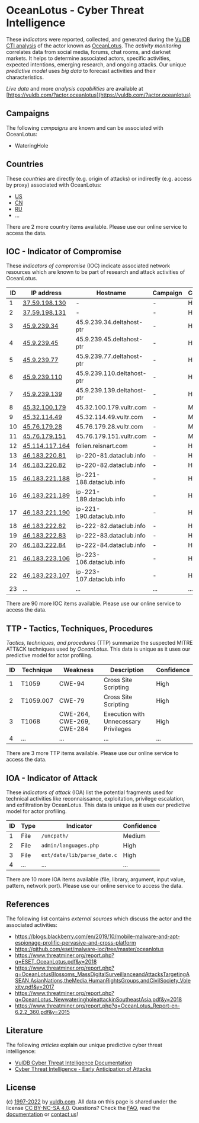 # OceanLotus - Cyber Threat Intelligence

These _indicators_ were reported, collected, and generated during the [VulDB CTI analysis](https://vuldb.com/?kb.cti) of the actor known as [OceanLotus](https://vuldb.com/?actor.oceanlotus). The _activity monitoring_ correlates data from social media, forums, chat rooms, and darknet markets. It helps to determine associated actors, specific activities, expected intentions, emerging research, and ongoing attacks. Our unique _predictive model_ uses _big data_ to forecast activities and their characteristics.

_Live data_ and more _analysis capabilities_ are available at [https://vuldb.com/?actor.oceanlotus](https://vuldb.com/?actor.oceanlotus)

## Campaigns

The following _campaigns_ are known and can be associated with OceanLotus:

* WateringHole

## Countries

These _countries_ are directly (e.g. origin of attacks) or indirectly (e.g. access by proxy) associated with OceanLotus:

* [US](https://vuldb.com/?country.us)
* [CN](https://vuldb.com/?country.cn)
* [RU](https://vuldb.com/?country.ru)
* ...

There are 2 more country items available. Please use our online service to access the data.

## IOC - Indicator of Compromise

These _indicators of compromise_ (IOC) indicate associated network resources which are known to be part of research and attack activities of OceanLotus.

ID | IP address | Hostname | Campaign | Confidence
-- | ---------- | -------- | -------- | ----------
1 | [37.59.198.130](https://vuldb.com/?ip.37.59.198.130) | - | - | High
2 | [37.59.198.131](https://vuldb.com/?ip.37.59.198.131) | - | - | High
3 | [45.9.239.34](https://vuldb.com/?ip.45.9.239.34) | 45.9.239.34.deltahost-ptr | - | High
4 | [45.9.239.45](https://vuldb.com/?ip.45.9.239.45) | 45.9.239.45.deltahost-ptr | - | High
5 | [45.9.239.77](https://vuldb.com/?ip.45.9.239.77) | 45.9.239.77.deltahost-ptr | - | High
6 | [45.9.239.110](https://vuldb.com/?ip.45.9.239.110) | 45.9.239.110.deltahost-ptr | - | High
7 | [45.9.239.139](https://vuldb.com/?ip.45.9.239.139) | 45.9.239.139.deltahost-ptr | - | High
8 | [45.32.100.179](https://vuldb.com/?ip.45.32.100.179) | 45.32.100.179.vultr.com | - | Medium
9 | [45.32.114.49](https://vuldb.com/?ip.45.32.114.49) | 45.32.114.49.vultr.com | - | Medium
10 | [45.76.179.28](https://vuldb.com/?ip.45.76.179.28) | 45.76.179.28.vultr.com | - | Medium
11 | [45.76.179.151](https://vuldb.com/?ip.45.76.179.151) | 45.76.179.151.vultr.com | - | Medium
12 | [45.114.117.164](https://vuldb.com/?ip.45.114.117.164) | folien.reisnart.com | - | High
13 | [46.183.220.81](https://vuldb.com/?ip.46.183.220.81) | ip-220-81.dataclub.info | - | High
14 | [46.183.220.82](https://vuldb.com/?ip.46.183.220.82) | ip-220-82.dataclub.info | - | High
15 | [46.183.221.188](https://vuldb.com/?ip.46.183.221.188) | ip-221-188.dataclub.info | - | High
16 | [46.183.221.189](https://vuldb.com/?ip.46.183.221.189) | ip-221-189.dataclub.info | - | High
17 | [46.183.221.190](https://vuldb.com/?ip.46.183.221.190) | ip-221-190.dataclub.info | - | High
18 | [46.183.222.82](https://vuldb.com/?ip.46.183.222.82) | ip-222-82.dataclub.info | - | High
19 | [46.183.222.83](https://vuldb.com/?ip.46.183.222.83) | ip-222-83.dataclub.info | - | High
20 | [46.183.222.84](https://vuldb.com/?ip.46.183.222.84) | ip-222-84.dataclub.info | - | High
21 | [46.183.223.106](https://vuldb.com/?ip.46.183.223.106) | ip-223-106.dataclub.info | - | High
22 | [46.183.223.107](https://vuldb.com/?ip.46.183.223.107) | ip-223-107.dataclub.info | - | High
23 | ... | ... | ... | ...

There are 90 more IOC items available. Please use our online service to access the data.

## TTP - Tactics, Techniques, Procedures

_Tactics, techniques, and procedures_ (TTP) summarize the suspected MITRE ATT&CK techniques used by _OceanLotus_. This data is unique as it uses our predictive model for actor profiling.

ID | Technique | Weakness | Description | Confidence
-- | --------- | -------- | ----------- | ----------
1 | T1059 | CWE-94 | Cross Site Scripting | High
2 | T1059.007 | CWE-79 | Cross Site Scripting | High
3 | T1068 | CWE-264, CWE-269, CWE-284 | Execution with Unnecessary Privileges | High
4 | ... | ... | ... | ...

There are 3 more TTP items available. Please use our online service to access the data.

## IOA - Indicator of Attack

These _indicators of attack_ (IOA) list the potential fragments used for technical activities like reconnaissance, exploitation, privilege escalation, and exfiltration by OceanLotus. This data is unique as it uses our predictive model for actor profiling.

ID | Type | Indicator | Confidence
-- | ---- | --------- | ----------
1 | File | `/uncpath/` | Medium
2 | File | `admin/languages.php` | High
3 | File | `ext/date/lib/parse_date.c` | High
4 | ... | ... | ...

There are 10 more IOA items available (file, library, argument, input value, pattern, network port). Please use our online service to access the data.

## References

The following list contains _external sources_ which discuss the actor and the associated activities:

* https://blogs.blackberry.com/en/2019/10/mobile-malware-and-apt-espionage-prolific-pervasive-and-cross-platform
* https://github.com/eset/malware-ioc/tree/master/oceanlotus
* https://www.threatminer.org/report.php?q=ESET_OceanLotus.pdf&y=2018
* https://www.threatminer.org/report.php?q=OceanLotusBlossoms_MassDigitalSurveillanceandAttacksTargetingASEAN,AsianNations,theMedia,HumanRightsGroups,andCivilSociety_Volexity.pdf&y=2017
* https://www.threatminer.org/report.php?q=OceanLotus_NewwateringholeattackinSoutheastAsia.pdf&y=2018
* https://www.threatminer.org/report.php?q=OceanLotus_Report-en-6.2.2_360.pdf&y=2015

## Literature

The following _articles_ explain our unique predictive cyber threat intelligence:

* [VulDB Cyber Threat Intelligence Documentation](https://vuldb.com/?kb.cti)
* [Cyber Threat Intelligence - Early Anticipation of Attacks](https://www.scip.ch/en/?labs.20201022)

## License

(c) [1997-2022](https://vuldb.com/?kb.changelog) by [vuldb.com](https://vuldb.com/?kb.about). All data on this page is shared under the license [CC BY-NC-SA 4.0](https://creativecommons.org/licenses/by-nc-sa/4.0/). Questions? Check the [FAQ](https://vuldb.com/?kb.faq), read the [documentation](https://vuldb.com/?kb) or [contact us](https://vuldb.com/?contact)!
